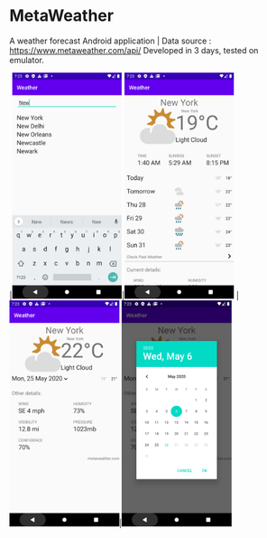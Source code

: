 # MetaWeather
A weather forecast Android application | Data source : https://www.metaweather.com/api/
Developed in 3 days, tested on emulator.

|<img src="images/1.png" height='400' />|<img src="images/2.png" height='400' />
|<img src="images/3.png" height='400' />|<img src="images/4.png" height='400' />
